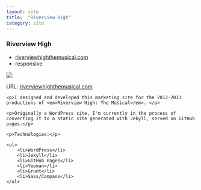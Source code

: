 ```yaml
---
layout: site
title:  "Riverview High"
category: site
---
```


### Riverview High

<ul class="c-card__stats">
    <li><a href="http://www.riverviewhighthemusical.com">riverviewhighthemusical.com</a></li>
    <li>responsive</li>
</ul>

<div class="c-media c-media__image c--wide">
    <img src="{{ site.baseurl }}img/sites/riverviewhigh.jpg" />
</div>

<div class="c-card__description">
    <p>URL: <a href="http://www.riverviewhighthemusical.com">riverviewhighthemusical.com</a></p>

    <p>I designed and developed this marketing site for the 2012-2013 productions of <em>Riverview High: The Musical</em>. </p>

    <p>Originally a WordPress site, I'm currently in the process of converting it to a static site generated with Jekyll, served on GitHub pages.</p>

    <p>Technologies:</p>

    <ul>
        <li>WordPress</li>
        <li>Jekyll</li>
        <li>GitHub Pages</li>
        <li>Yeoman</li>
        <li>Grunt</li>
        <li>Sass/Compass</li>
    </ul>
</div>
